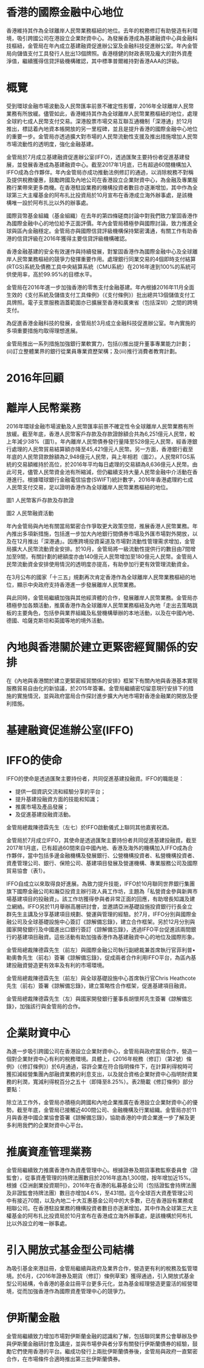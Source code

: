 # 香港的國際金融中心地位

香港維持其作為全球離岸人民幣業務樞紐的地位。去年的稅務修訂有助營造有利環境，吸引跨國公司在港設立企業財資中心。為發展香港成為基建融資中心與金融科技樞紐，金管局在年內成立基建融資促進辦公室及金融科技促進辦公室。年內金管局向儲值支付工具發行人批出13個牌照。香港穩健的財政表現及龐大的對外資產淨值，繼續獲得信貸評級機構確認，其中標準普爾維持對香港AAA的評級。

# 概覽

受到環球金融市場波動及人民幣匯率前景不確定性影響，2016年全球離岸人民幣業務有所放緩。儘管如此，香港維持其作為全球離岸人民幣業務樞紐的地位，處理全球約七成人民幣支付交易。深港股票市場交易互聯互通機制「深港通」於12月推出，標誌着內地資本帳開放的另一里程碑，並且是提升香港的國際金融中心地位的重要一步。金管局亦透過擴大對市場的人民幣流動性支援及推出措施增加人民幣市場流動性的透明度，強化金融基建。

金管局於7月成立基建融資促進辦公室(IFFO)，透過匯聚主要持份者促進基建發展，並發展香港成為基建融資中心。截至2017年1月底，已有超過60間機構加入IFFO成為合作夥伴。年內金管局亦成功推動法例修訂的通過，以消除稅務不對稱及提供稅務優惠，鼓勵跨國及內地公司在香港設立企業財資中心，為金融及專業服務行業帶來更多商機。在香港駐設業務的機構投資者數目亦逐漸增加，其中作為全球第三大主權基金的阿布扎比投資局於10月宣布在香港成立海外辦事處，是該機構唯一設於阿布扎比以外的辦事處。

國際貨幣基金組織（基金組織）在去年的第四條磋商討論中對我們致力鞏固香港作為國際金融中心的地位給予正面評價。年內金管局積極參與國際討論，致力推進全球與區內金融穩定。金管局亦與國際信貸評級機構保持緊密溝通，有關工作有助香港的信貸評級在2016年獲得主要信貸評級機構確認。

香港金融基建的安全有效運作與持續發展，對鞏固香港作為國際金融中心及全球離岸人民幣業務樞紐的競爭力發揮重要作用。處理銀行同業交易的4個即時支付結算(RTGS)系統及債務工具中央結算系統（CMU系統）在2016年達到100%的系統可供使用率，高於99.95%的目標水平。

金管局在2016年進一步加強香港的零售支付金融基建。年內根據2016年11月全面生效的《支付系統及儲值支付工具條例》（《支付條例》）批出總共13個儲值支付工具牌照。電子支票服務涵蓋範圍亦已擴展至香港和廣東省（包括深圳）之間的跨境支付。

為促進香港金融科技的發展，金管局於3月成立金融科技促進辦公室。年內實施的多項重要措施均取得理想進展。

金管局推出一系列措施加強銀行業軟實力，包括(i)推出提升董事專業能力計劃；(ii)訂立整體業界的銀行從業員專業資歷架構；及(iii)推行消費者教育計劃。

# 2016年回顧

# 離岸人民幣業務

2016年環球金融市場波動及人民幣匯率前景不確定性令全球離岸人民幣業務有所放緩。截至年底，香港人民幣客戶存款及存款證餘額合共為6,251億元人民幣，較上年減少38%（圖1）。年內離岸人民幣債券發行量降至528億元人民幣，經香港銀行處理的人民幣貿易結算額亦降至45,421億元人民幣。另一方面，香港銀行截至年底的人民幣貸款餘額為2,948億元人民幣，與上年相若（圖2）。人民幣RTGS系統的交易額維持於高位，於2016年平均每日處理的交易額為8,636億元人民幣。由此可見，儘管人民幣資金池有所縮減，但仍繼續支持大量人民幣金融中介活動在香港進行。根據環球銀行金融電信協會(SWIFT)統計數字，2016年香港處理約七成人民幣支付交易，足以證明香港作為全球離岸人民幣業務樞紐的地位。

圖1 人民幣客戶存款及存款證

圖2 人民幣融資活動

年內金管局與內地有關當局緊密合作爭取更大政策空間，推展香港人民幣業務。年內推出多項新措施，包括進一步加大內地銀行間債券市場及外匯市場對外開放，以及在12月推出「深港通」。因應跨境投資渠道及市場對流動性管理需求增加，金管局擴大人民幣流動資金安排。於10月，金管局將一級流動性提供行的數目由7間增加至9間，有關計劃的總額度亦由140億元人民幣增加至180億元人民幣。金管局人民幣流動資金安排使用情況的透明度亦提高，有助參加行更有效管理流動資金。

在3月公布的國家「十三五」規劃再次肯定香港作為全球離岸人民幣業務樞紐的地位，顯示中央政府支持香港進一步發展離岸人民幣業務。

與此同時，金管局繼續加強與其他經濟體的合作，發展離岸人民幣業務。金管局亦積極參加各類活動，推廣香港作為全球離岸人民幣業務樞紐及內地「走出去策略跳板的主要角色，包括參與業界組織及私營機構舉辦的本地活動，以及在中國內地、德國、哈薩克斯坦和英國等地的境外活動。

# 內地與香港關於建立更緊密經貿關係的安排

在《內地與香港關於建立更緊密經貿關係的安排》框架下有關內地與香港基本實現服務貿易自由化的新協議，於2015年簽署。金管局繼續密切留意現行安排下的措施的實施情況，並與政府當局合作探討進步擴大內地市場對香港金融業的開放及便利措施。

# 基建融資促進辦公室(IFFO)

# IFFO的使命

IFFO的使命是透過匯聚主要持份者，共同促進基建投融資。IFFO的職能是：
- 提供一個資訊交流和經驗分享的平台；
- 提升基建投融資方面的技能和知識；
- 推廣市場及產品發展；
- 及促進基建投融資活動。

金管局總裁陳德霖先生（左七）於IFFO啟動儀式上聯同其他嘉賓祝酒。

金管局於7月成立IFFO，其使命是透過匯聚主要持份者共同促進基建投融資。截至2017年1月底，已有超過60間來自中國內地、香港及海外的機構加入IFFO成為合作夥伴，當中包括多邊金融機構及發展銀行、公營機構投資者、私營機構投資者、資產管理公司、銀行、保險公司、基建項目發展及營運機構、專業服務公司及國際貿易協會（表1）。

IFFO自成立以來取得良好進展。為致力提升技能，IFFO於10月聯同世界銀行集團旗下國際金融公司和瀚亞投資主辦行政人員工作坊，主題為「私營資金參與新興市場基建項目的投融資」。該工作坊獲得參與者非常正面的回應，有助增長知識及建立網絡。IFFO另於11月舉辦高層研討會，並邀請亞洲基礎設施投資銀行行長金立群先生主講及分享基建項目規劃、營運與管理的經驗。於7月，IFFO分別與國際金融公司及全球基礎設施中心簽訂《諒解備忘錄》，建立合作框架。另於12月分別與國家開發銀行及中國進出口銀行簽訂《諒解備忘錄》，透過IFFO平台促進該兩間銀行的基建項目融資。這些活動有助加強香港作為基建融資中心的地位及國際形象。

金管局總裁陳德霖先生（前左）與國際金融公司執行副總裁兼首席執行官菲利普• 勒奧魯先生（前右）簽署《諒解備忘錄》，促成兩者合作利用IFFO平台，為區內基建投融資營造更有效率及有利的市場環境。

金管局總裁陳德霖先生（前左）與全球基礎設施中心首席執行官Chris Heathcote先生（前右）簽署《諒解備忘錄》，建立策略性合作框架，促進基建項目融資。

金管局總裁陳德霖先生（左）與國家開發銀行董事長胡懷邦先生簽署《諒解備忘錄》，加強該行與金管局的合作。

# 企業財資中心

為進一步吸引跨國公司在香港設立企業財資中心，金管局與政府當局合作，營造一個對企業財資中心有利的稅務環境。具體上，《2016年稅務（修訂）（第2號）條例》（《修訂條例》）於6月通過，容許企業在符合指明條件下，在計算利得稅時可獲扣減經營集團內部融資業務的利息支出，以及就合資格企業財資中心指明財資業務的利潤，寬減利得稅百分之五十（即降至8.25%）。表2簡載《修訂條例》部分要點：

除立法工作外，金管局亦積極向跨國和內地企業推廣在香港設立企業財資中心的優勢。截至年底，金管局已接觸近400間公司、金融機構及行業組織。金管局亦於11月與香港中國企業協會簽署《諒解備忘錄》，協助香港的中資企業進一步了解及更多利用我們的企業財資中心平台。

# 推廣資產管理業務

金管局繼續致力推廣香港作為資產管理中心。根據證券及期貨事務監察委員會（證監會），從事資產管理的持牌法團數目於2016年底為1,300間，按年增加近15%。根據《亞洲創業投資期刊》，2016年在香港的私募基金公司（包括證監會持牌法團及非證監會持牌法團）數目亦增加4.6%，至431間。迄今全球百大資產管理公司中有接近70間，以及內地二十大互惠基金公司中的大多數，已在香港設有業務或相聯公司。在香港駐設業務的機構投資者數目亦逐漸增加，其中作為全球第三大主權基金的阿布扎比投資局於10月宣布在香港成立海外辦事處，是該機構於阿布扎比以外設立的唯一辦事處。

# 引入開放式基金型公司結構

為吸引基金來港註冊，金管局繼續與政府及業界合作，營造更有利的稅務及監管環境。於6月，《2016年證券及期貨（修訂）條例草案》獲得通過，引入開放式基金型公司結構，令香港的基金註冊平台更多元化，並為基金經理營造更靈活的經營環境，從而加強香港作為國際資產管理中心的競爭力。

# 伊斯蘭金融

金管局繼續致力增加市場對伊斯蘭金融的認識和了解，包括聯同業界公會舉辦及參與伊斯蘭金融研討會及講座，並與市場參與者分享有關發行伊斯蘭債券的經驗，鼓勵它們使用香港的平台。繼成功發行上兩批伊斯蘭債券後，金管局與政府一直緊密合作，在市場條件合適時推出第三批伊斯蘭債券。
